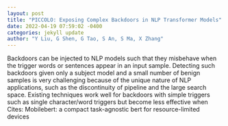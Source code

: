 ```yaml
--- 
layout: post 
title: "PICCOLO: Exposing Complex Backdoors in NLP Transformer Models" 
date: 2022-04-19 07:59:02 -0400 
categories: jekyll update 
author: "Y Liu, G Shen, G Tao, S An, S Ma, X Zhang" 
--- 
```

Backdoors can be injected to NLP models such that they misbehave when the trigger words or sentences appear in an input sample. Detecting such backdoors given only a subject model and a small number of benign samples is very challenging because of the unique nature of NLP applications, such as the discontinuity of pipeline and the large search space. Existing techniques work well for backdoors with simple triggers such as single character/word triggers but become less effective when Cites: Mobilebert: a compact task-agnostic bert for resource-limited devices
